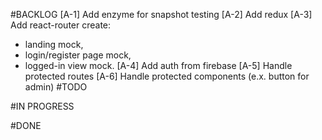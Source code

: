 #BACKLOG
[A-1] Add enzyme for snapshot testing 
[A-2] Add redux 
[A-3] Add react-router
create:
* landing mock, 
* login/register page mock, 
* logged-in view mock.
[A-4] Add auth from firebase 
[A-5] Handle protected routes
[A-6] Handle protected components (e.x. button for admin)
#TODO

#IN PROGRESS

#DONE